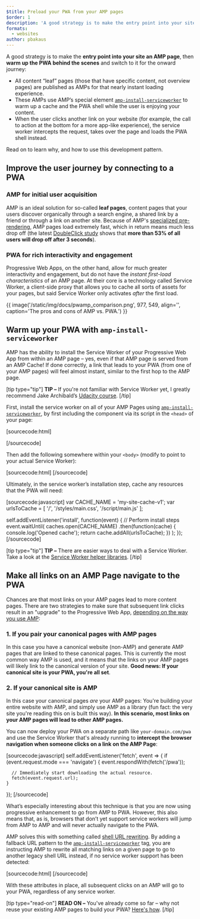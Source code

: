 ```yaml
---
$title: Preload your PWA from your AMP pages
$order: 1
description: 'A good strategy is to make the entry point into your site an AMP page, then warm up the PWA behind the scenes and switch to ...'
formats:
  - websites
author: pbakaus
---
```


A good strategy is to make the **entry point into your site an AMP page**, then **warm up the PWA behind the scenes** and switch to it for the onward journey:

- All content “leaf” pages (those that have specific content, not overview pages) are published as AMPs for that nearly instant loading experience.
- These AMPs use AMP’s special element [`amp-install-serviceworker`](../../../documentation/components/reference/amp-install-serviceworker.md) to warm up a cache and the PWA shell while the user is enjoying your content.
- When the user clicks another link on your website (for example, the call to action at the bottom for a more app-like experience), the service worker intercepts the request, takes over the page and loads the PWA shell instead.

Read on to learn why, and how to use this development pattern.

## Improve the user journey by connecting to a PWA

### AMP for initial user acquisition

AMP is an ideal solution for so-called **leaf pages**, content pages that your users discover organically through a search engine, a shared link by a friend or through a link on another site. Because of AMP's [specialized pre-rendering](../../../about/how-amp-works.html), AMP pages load extremely fast, which in return means much less drop off (the latest [DoubleClick study](https://www.doubleclickbygoogle.com/articles/mobile-speed-matters/) shows that **more than 53% of all users will drop off after 3 seconds**).

### PWA for rich interactivity and engagement

Progressive Web Apps, on the other hand, allow for much greater interactivity and engagement, but do not have the _instant first-load characteristics_ of an AMP page. At their core is a technology called Service Worker, a client-side proxy that allows you to cache all sorts of assets for your pages, but said Service Worker only activates _after_ the first load.

{{ image('/static/img/docs/pwamp_comparison.png', 977, 549, align='', caption='The pros and cons of AMP vs. PWA.') }}

## Warm up your PWA with `amp-install-serviceworker`

AMP has the ability to install the Service Worker of your Progressive Web App from within an AMP page – yes, even if that AMP page is served from an AMP Cache! If done correctly, a link that leads to your PWA (from one of your AMP pages) will feel almost instant, similar to the first hop to the AMP page.

[tip type="tip"]
**TIP –** If you're not familiar with Service Worker yet, I greatly recommend Jake Archibald’s [Udacity course](https://www.udacity.com/course/offline-web-applications--ud899).
[/tip]

First, install the service worker on all of your AMP Pages using [`amp-install-serviceworker`](../../../documentation/components/reference/amp-install-serviceworker.md), by first including the component via its script in the `<head>` of your page:

[sourcecode:html]

<script async custom-element="amp-install-serviceworker"
  src="https://cdn.ampproject.org/v0/amp-install-serviceworker-0.1.js"></script>

[/sourcecode]

Then add the following somewhere within your `<body>` (modify to point to your actual Service Worker):

[sourcecode:html]
<amp-install-serviceworker
      src="https://www.your-domain.com/serviceworker.js"
      layout="nodisplay">
</amp-install-serviceworker>
[/sourcecode]

Ultimately, in the service worker’s installation step, cache any resources that the PWA will need:

[sourcecode:javascript]
var CACHE_NAME = 'my-site-cache-v1';
var urlsToCache = [
'/',
'/styles/main.css',
'/script/main.js'
];

self.addEventListener('install', function(event) {
// Perform install steps
event.waitUntil(
caches.open(CACHE_NAME)
.then(function(cache) {
console.log('Opened cache');
return cache.addAll(urlsToCache);
})
);
});
[/sourcecode]

[tip type="tip"]
**TIP –** There are easier ways to deal with a Service Worker. Take a look at the [Service Worker helper libraries](https://github.com/GoogleChrome/sw-helpers).
[/tip]

## Make all links on an AMP Page navigate to the PWA

Chances are that most links on your AMP pages lead to more content pages. There are two strategies to make sure that subsequent link clicks result in an "upgrade" to the Progressive Web App, [depending on the way you use AMP](../../../documentation/guides-and-tutorials/optimize-measure/discovery.md):

### 1. If you pair your canonical pages with AMP pages

In this case you have a canonical website (non-AMP) and generate AMP pages that are linked to these canonical pages. This is currently the most common way AMP is used, and it means that the links on your AMP pages will likely link to the canonical version of your site. **Good news: If your canonical site is your PWA, you're all set**.

### 2. If your canonical site is AMP

In this case your canonical pages _are_ your AMP pages: You're building your entire website with AMP, and simply use AMP as a library (fun fact: the very site you're reading this on is built this way). **In this scenario, most links on your AMP pages will lead to other AMP pages.**

You can now deploy your PWA on a separate path like `your-domain.com/pwa` and use the Service Worker that's already running to **intercept the browser navigation when someone clicks on a link on the AMP Page**:

[sourcecode:javascript]
self.addEventListener('fetch', event => {
if (event.request.mode === 'navigate') {
event.respondWith(fetch('/pwa'));

      // Immediately start downloading the actual resource.
      fetch(event.request.url);
    }

});
[/sourcecode]

What’s especially interesting about this technique is that you are now using progressive enhancement to go from AMP to PWA. However, this also means that, as is, browsers that don’t yet support service workers will jump from AMP to AMP and will never actually navigate to the PWA.

AMP solves this with something called [shell URL rewriting](../../../documentation/components/reference/amp-install-serviceworker.md#shell-url-rewrite). By adding a fallback URL pattern to the [`amp-install-serviceworker`](../../../documentation/components/reference/amp-install-serviceworker.md) tag, you are instructing AMP to rewrite all matching links on a given page to go to another legacy shell URL instead, if no service worker support has been detected:

[sourcecode:html]
<amp-install-serviceworker
      src="https://www.your-domain.com/serviceworker.js"
      layout="nodisplay"
      data-no-service-worker-fallback-url-match=".*"
      data-no-service-worker-fallback-shell-url="https://www.your-domain.com/pwa">
</amp-install-serviceworker>
[/sourcecode]

With these attributes in place, all subsequent clicks on an AMP will go to your PWA, regardless of any service worker.

[tip type="read-on"]
**READ ON –** You've already come so far – why not reuse your existing AMP pages to build your PWA? [Here's how](amp-in-pwa.md).
[/tip]
